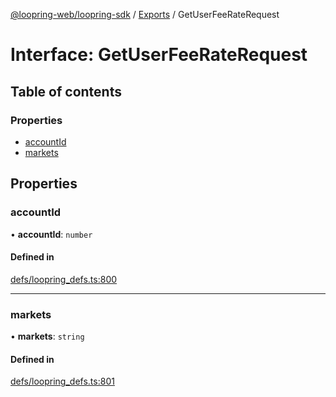[@loopring-web/loopring-sdk](../README.md) / [Exports](../modules.md) / GetUserFeeRateRequest

# Interface: GetUserFeeRateRequest

## Table of contents

### Properties

- [accountId](GetUserFeeRateRequest.md#accountid)
- [markets](GetUserFeeRateRequest.md#markets)

## Properties

### accountId

• **accountId**: `number`

#### Defined in

[defs/loopring_defs.ts:800](https://github.com/Loopring/loopring_sdk/blob/18accaa/src/defs/loopring_defs.ts#L800)

___

### markets

• **markets**: `string`

#### Defined in

[defs/loopring_defs.ts:801](https://github.com/Loopring/loopring_sdk/blob/18accaa/src/defs/loopring_defs.ts#L801)
